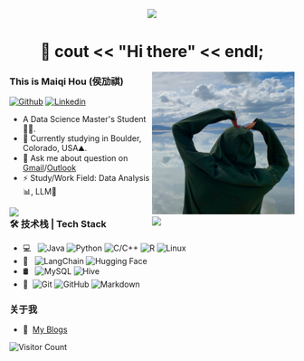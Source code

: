 <p align="center"><img src="https://i.imgur.com/A6bWGFl.gif"/></p>
<h1 align="center">👋 cout << "Hi there" << endl; </h1> 

<img align="right" alt="img" src="https://github.com/HLeoF/HLeoF/blob/main/IMG_0344.jpg" width="50%" height="auto" />

### This is Maiqi Hou (侯劢祺)

[![Github](https://img.shields.io/badge/-Github-000?style=flat&logo=Github&logoColor=white)](https://github.com/HLeoF)
[![Linkedin](https://img.shields.io/badge/-LinkedIn-blue?style=flat&logo=Linkedin&logoColor=white)](https://www.linkedin.com/in/MaiqiH/)

- A Data Science Master's Student🧑‍🎓.
- 🌱 Currently studying in Boulder, Colorado, USA⛰️.
- 💬 Ask me about question on [Gmail](mailto:hmqf9819@gmail.com)/[Outlook](mailto:maiqi.hou@colorado.edu)
- ⚡ Study/Work Field: Data Analysis📊, LLM🦾

<img width="50%" align="right" src="https://github-readme-stats.vercel.app/api?username=HLeoF&show_icons=true&hide_border=true&theme=tokyonight" />
<img width="50%" align="right" src="https://github-readme-stats.vercel.app/api/top-langs/?username=HLeoF&hide=smalltalk&theme=tokyonight&layout=compact&hide_border=true" />

### 🛠 技术栈 | Tech Stack

- 💻 &#160; ![Java](https://img.shields.io/badge/Java-333333?style=flat&logo=openjdk)
![Python](https://img.shields.io/badge/-Python-333333?logo=python)
![C/C++](https://img.shields.io/badge/-C++-333333?logo=cplusplus)
![R](https://img.shields.io/badge/-R-333333?logo=R&logoColor=91DDCF)
![Linux](https://img.shields.io/badge/-Linux-333333?style=flat&logo=Linux&logoColor=91DDCF)
- 🤖 &#160; ![LangChain](https://img.shields.io/badge/-LangChain-333333?style=flat&logo=LangChain)
  ![Hugging Face](https://img.shields.io/badge/-HuggingFace-333333?style=flat&logo=HuggingFace)
- 🛢 &#160; ![MySQL](https://img.shields.io/badge/-MySQL-333333?style=flat&logo=mysql)
![Hive](https://img.shields.io/badge/-Hive-333333?style=flat&logo=hive)
- 🔧 &#160;![Git](https://img.shields.io/badge/-Git-333333?style=flat&logo=git)
![GitHub](https://img.shields.io/badge/-GitHub-333333?style=flat&logo=github)
![Markdown](https://img.shields.io/badge/-Markdown-333333?style=flat&logo=markdown)


### 关于我
- 🔖&#160; [My Blogs](https://hleof.github.io/)

![Visitor Count](https://profile-counter.glitch.me/HLeoF/count.svg)


